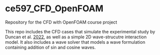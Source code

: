 # ce597_CFD_OpenFOAM
Repository for the CFD with OpenFOAM course project

This repo includes the CFD cases that simulate the experimental study by Duncan et al. [2022](https://www.sciencedirect.com/science/article/abs/pii/S0378383921001149), as well as a simple 2D wave-strucutre interaction model. 
It also includes a wave solver that models a wave formulation containing addition of sin and cosine waves. 
